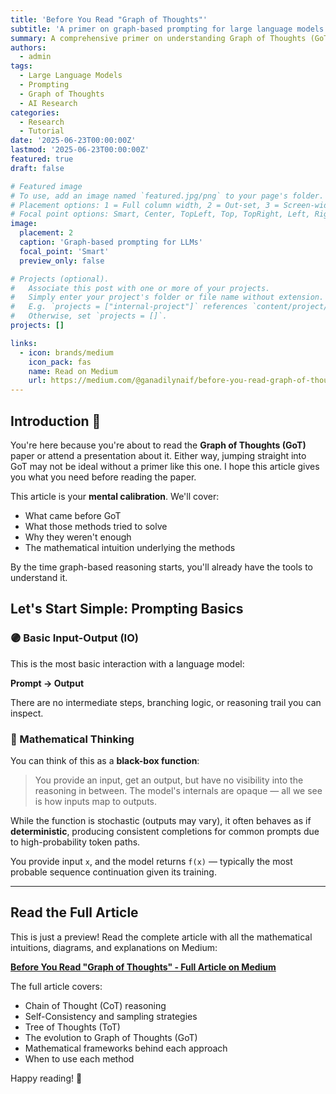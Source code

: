```yaml
---
title: 'Before You Read "Graph of Thoughts"'
subtitle: 'A primer on graph-based prompting for large language models'
summary: A comprehensive primer on understanding Graph of Thoughts (GoT) paper, covering what came before GoT, the mathematical intuition, and how to approach graph-based reasoning in LLMs.
authors:
  - admin
tags:
  - Large Language Models
  - Prompting
  - Graph of Thoughts
  - AI Research
categories:
  - Research
  - Tutorial
date: '2025-06-23T00:00:00Z'
lastmod: '2025-06-23T00:00:00Z'
featured: true
draft: false

# Featured image
# To use, add an image named `featured.jpg/png` to your page's folder.
# Placement options: 1 = Full column width, 2 = Out-set, 3 = Screen-width
# Focal point options: Smart, Center, TopLeft, Top, TopRight, Left, Right, BottomLeft, Bottom, BottomRight
image:
  placement: 2
  caption: 'Graph-based prompting for LLMs'
  focal_point: 'Smart'
  preview_only: false

# Projects (optional).
#   Associate this post with one or more of your projects.
#   Simply enter your project's folder or file name without extension.
#   E.g. `projects = ["internal-project"]` references `content/project/deep-learning/index.md`.
#   Otherwise, set `projects = []`.
projects: []

links:
  - icon: brands/medium
    icon_pack: fas
    name: Read on Medium
    url: https://medium.com/@ganadilynaif/before-you-read-graph-of-thoughts-3631a9e42dc9
---
```


## Introduction 👋

You're here because you're about to read the **Graph of Thoughts (GoT)** paper or attend a presentation about it. Either way, jumping straight into GoT may not be ideal without a primer like this one. I hope this article gives you what you need before reading the paper.

This article is your **mental calibration**. We'll cover:
- What came before GoT
- What those methods tried to solve
- Why they weren't enough
- The mathematical intuition underlying the methods

By the time graph-based reasoning starts, you'll already have the tools to understand it.

## Let's Start Simple: Prompting Basics

### 🟣 Basic Input-Output (IO)

This is the most basic interaction with a language model:

**Prompt → Output**

There are no intermediate steps, branching logic, or reasoning trail you can inspect.

### 🧮 Mathematical Thinking

You can think of this as a **black-box function**:

> You provide an input, get an output, but have no visibility into the reasoning in between. The model's internals are opaque — all we see is how inputs map to outputs.

While the function is stochastic (outputs may vary), it often behaves as if **deterministic**, producing consistent completions for common prompts due to high-probability token paths.

You provide input `x`, and the model returns `f(x)` — typically the most probable sequence continuation given its training.

---

## Read the Full Article

This is just a preview! Read the complete article with all the mathematical intuitions, diagrams, and explanations on Medium:

**[Before You Read "Graph of Thoughts" - Full Article on Medium](https://medium.com/@ganadilynaif/before-you-read-graph-of-thoughts-3631a9e42dc9)**

The full article covers:
- Chain of Thought (CoT) reasoning
- Self-Consistency and sampling strategies
- Tree of Thoughts (ToT) 
- The evolution to Graph of Thoughts (GoT)
- Mathematical frameworks behind each approach
- When to use each method

Happy reading! 🚀
